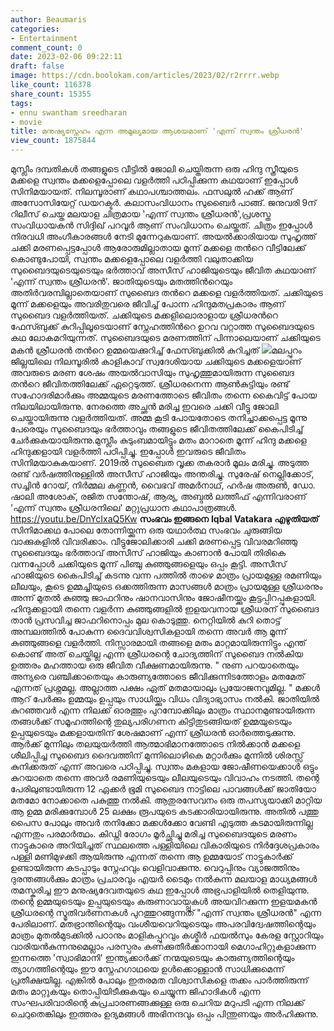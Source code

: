 ```yaml
---
author: Beaumaris
categories:
- Entertainment
comment_count: 0
date: 2023-02-06 09:22:11
draft: false
image: https://cdn.boolokam.com/articles/2023/02/r2rrrr.webp
like_count: 116378
share_count: 15355
tags:
- ennu swantham sreedharan
- movie
title: മനുഷ്യസ്നേഹം എന്ന അമൂല്യമായ ആശയമാണ് 'എന്ന് സ്വന്തം ശ്രീധരൻ'
view_count: 1875844
---
```


മുസ്ലീം ദമ്പതികൾ തങ്ങളുടെ വീട്ടിൽ ജോലി ചെയ്തിരുന്ന ഒരു ഹിന്ദു സ്ത്രീയുടെ മക്കളെ സ്വന്തം മക്കളെപ്പോലെ വളർത്തി പഠിപ്പിക്കുന്ന കഥയാണ് ഇപ്പോൾ സിനിമയായത്. നിലമ്പൂരാണ് കഥാപശ്ചാത്തലം. ഫസലുൽ ഹക്ക് ആണ് അസോസിയേറ്റ് ഡയറക്ടര്‍. കലാസം‌വിധാനം സുബൈർ പാങ്ങ്. ജനുവരി 9ന് റിലീസ് ചെയ്ത മലയാള ചിത്രമായ 'എന്ന് സ്വന്തം ശ്രീധരൻ',പ്രശസ്ത സംവിധായകൻ സിദ്ദിഖ് പറവൂർ ആണ് സംവിധാനം ചെയ്തത്. ചിത്രം ഇപ്പോൾ നിരവധി അംഗീകാരങ്ങൾ നേടി മുന്നേറുകയാണ്. അയല്‍ക്കാരിയായ സുഹൃത്ത് ചക്കി മരണപ്പെട്ടപ്പോള്‍ ആരോരുമില്ലാതായ മൂന്ന് മക്കളെ തന്‍റെ വീട്ടിലേക്ക് കൊണ്ടുപോയി, സ്വന്തം മക്കളെപ്പോലെ വളര്‍ത്തി വലുതാക്കിയ സുബൈദയുടെയുടെയും ഭര്‍ത്താവ് അസീസ് ഹാജിയുടെയും ജീവിത കഥയാണ് 'എന്ന് സ്വന്തം ശ്രീധരൻ'. ജാതിയുടെയും മതത്തിന്‍റെയും അതിര്‍വരമ്പില്ലാതെയാണ് സുബൈദ തന്‍റെ മക്കളെ വളര്‍ത്തിയത്. ചക്കിയുടെ മൂന്ന് മക്കളെയും അവരിതുവരെ ജീവിച്ച് പോന്ന ഹിന്ദുമതപ്രകാരം ആണ് സുബൈദ വളര്‍ത്തിയത്. ചക്കിയുടെ മക്കളിലൊരാളായ ശ്രീധരന്‍റെ ഫേസ്ബുക്ക് കുറിപ്പിലൂടെയാണ് സ്നേഹത്തിന്‍റെ ഉറവ വറ്റാത്ത സുബൈദയുടെ കഥ ലോകമറിയുന്നത്. സുബൈദയുടെ മരണത്തിന് പിന്നാലെയാണ് ചക്കിയുടെ മകന്‍ ശ്രീധരന്‍ തന്‍റെ ഉമ്മയെക്കുറിച്ച് ഫേസ്ബുക്കില്‍ കുറിച്ചത് ![](https://cdn.boolokam.com/articles/2023/02/r2rrrr.webp)മലപ്പുറം ജില്ലയിലെ നിലമ്പൂരില്‍ കാളികാവ് സ്വദേശിയായ ചക്കിയുടെ മക്കളെയാണ് അവരുടെ മരണ ശേഷം അയല്‍‌വാസിയും സുഹൃത്തുമായിരുന്ന സുബൈദ തന്‍റെ ജീവിതത്തിലേക്ക് ഏറ്റെടുത്ത്. ശ്രീധരനെന്ന ആണ്‍കുട്ടിയും രണ്ട് സഹോദരിമാര്‍ക്കും അമ്മയുടെ മരണത്തോടെ ജീവിതം തന്നെ കൈവിട്ട് പോയ നിലയിലായിരുന്നു. നേരത്തെ അച്ഛന്‍ മരിച്ച ഇവരെ ചക്കി വീട്ടു ജോലി ചെയ്തായിരുന്നു വളര്‍ത്തിയത്. അമ്മ കൂടി പോയതോടെ തനിച്ചാക്കപ്പെട്ട മൂന്നു പേരെയും സുബൈദയും ഭര്‍ത്താവും തങ്ങളുടെ ജീവിതത്തിലേക്ക് കൈപിടിച്ച് ചേര്‍ക്കുകയായിരുന്നു.മുസ്ലീം കുടുംബമായിട്ടും മതം മാറാതെ മൂന്ന് ഹിന്ദു മക്കളെ ഹിന്ദുക്കളായി വളർത്തി പഠിപ്പിച്ചു. ഇപ്പോൾ ഇവരുടെ ജീവിതം സിനിമയാകുകയാണ്. 2019ൽ സുബൈത വൃക്ക തകരാർ മൂലം മരിച്ചു. അടുത്ത രണ്ട് വർഷത്തിനുള്ളിൽ അസീസ് ഹാജിയും അന്തരിച്ചു. സുരേഷ് നെല്ലിക്കോട്, സച്ചിൻ റോയ്‌, നിർമ്മല കണ്ണൻ, വൈഭവ് അമർനാഥ്, ഹർഷ അരുൺ, ഡോ. ഷാലി അശോക്, രജിത സന്തോഷ്, ആര്യ, അബ്ദൽ ലത്തീഫ് എന്നിവരാണ് 'എന്ന് സ്വന്തം ശ്രീധരനിലെ' മറ്റുപ്രധാന കഥാപാത്രങ്ങൾ. https://youtu.be/DnYcIxaQ5Kw **സംഭവം ഇങ്ങനെ** **Iqbal Vatakara എഴുതിയത്** സിനിമാക്കഥ പോലെ തോന്നിയ്ക്കുന്ന ഒരു യഥാർത്ഥ സംഭവം ചുരുങ്ങിയ വാക്കുകളിൽ വിവരിക്കാം. വീട്ടുജോലിക്കാരി ചക്കി മരണപ്പെട്ട വിവരമറിഞ്ഞു സുബൈദയും ഭർത്താവ് അസീസ് ഹാജിയും കാണാൻ പോയി തിരികെ വന്നപ്പോൾ ചക്കിയുടെ മൂന്ന് പിഞ്ചു കുഞ്ഞുങ്ങളെയും ഒപ്പം കൂട്ടി. അസീസ് ഹാജിയുടെ കൈപിടിച്ച് കടന്നു വന്ന പത്തിൽ താഴെ മാത്രം പ്രായമുള്ള രമണിയും ലീലയും, കൂടെ ഉമ്മച്ചിയുടെ ഒക്കത്തിരുന്ന മാസങ്ങൾ മാത്രം പ്രായമുള്ള ശ്രീധരനും അന്ന് മുതൽ കുഞ്ഞു ജാഫറിനും ഷാനവാസിനും ജോഷീനയ്ക്കും കൂട്ടപ്പിറപ്പുകളായി. ഹിന്ദുക്കളായി തന്നെ വളർന്ന കുഞ്ഞുങ്ങളിൽ ഇളയവനായ ശ്രീധരന് സുബൈദ താൻ പ്രസവിച്ച ജാഫറിനൊപ്പം മുല കൊടുത്തു. നെറ്റിയിൽ കുറി തൊട്ട് അമ്പലത്തിൽ പോകുന്ന ദൈവവിശ്വസികളായി തന്നെ അവർ ആ മൂന്ന് കുഞ്ഞുങ്ങളെ വളർത്തി. നിസ്സാരമായി തങ്ങളെ മതം മാറ്റമായിരുന്നിട്ടും എന്ത് കൊണ്ട് അത് ചെയ്തില്ല എന്ന ശ്രീധരന്റെ ചോദ്യത്തിന് സുബൈദ നൽകിയ ഉത്തരം മഹത്തായ ഒരു ജീവിത വീക്ഷണമായിരുന്നു. " നുണ പറയാതെയും അന്യരെ വഞ്ചിക്കാതെയും കാരുണ്യത്തോടെ ജീവിക്കുന്നിടത്തോളം മതമേത് എന്നത് പ്രശ്നമല്ല. അല്ലാത്ത പക്ഷം ഏത് മതമായാലും പ്രയോജനവുമില്ല. " മക്കൾ ആറ് പേർക്കും ഉമ്മയും ഉപ്പയും സാധിയ്ക്കും വിധം വിദ്യാഭ്യാസം നൽകി. ജാതിയിൽ കുറഞ്ഞവർ എന്ന നിലക്ക് ഓരത്തും പുറമ്പോക്കിലും മാത്രം സ്ഥാനമുണ്ടായിരുന്ന തങ്ങൾക്ക് സമൂഹത്തിന്റെ തുല്യപരിഗണന കിട്ടിതുടങ്ങിയത് ഉമ്മയുടെയും ഉപ്പയുടെയും മക്കളായതിന് ശേഷമാണ് എന്ന് ശ്രീധരൻ ഓർത്തെടുക്കുന്നു. ആർക്ക് മുന്നിലും തലയുയർത്തി ആത്മാഭിമാനത്തോടെ നിൽക്കാൻ മക്കളെ ശീലിപ്പിച്ച സുബൈദ ദൈവത്തിന് മുന്നിലൊഴികെ മറ്റാർക്കും മുന്നിൽ ശിരസ്സ് കുനിക്കരുത് എന്ന് അവരെ പഠിപ്പിച്ചു. സ്വന്തം മകളായ ജോഷീണയെക്കാൾ ഒട്ടും കുറയാതെ തന്നെ അവർ രമണിയുടെയും ലീലയുടെയും വിവാഹം നടത്തി. തന്റെ പേരിലുണ്ടായിരുന്ന 12 ഏക്കർ ഭൂമി സുബൈദ നാട്ടിലെ പാവങ്ങൾക്ക് ജാതിയോ മതമോ നോക്കാതെ പകുത്തു നൽകി. ആതുരസേവനം ഒരു തപസ്യയാക്കി മാറ്റിയ ആ ഉമ്മ മരിക്കുമ്പോൾ 25 ലക്ഷം രൂപയുടെ കടക്കാരിയായിരുന്നു. അതിൽ പത്തു പൈസ പോലും അവർ തനിക്കോ മക്കൾക്കോ വേണ്ടി എടുത്ത കടമായിരുന്നില്ല എന്നതും പരമാർത്ഥം. കിഡ്നി രോഗം മൂർച്ഛിച്ചു മരിച്ച സുബൈദയുടെ മരണം നാട്ടുകാരെ അറിയിച്ചത് സ്ഥലത്തെ പള്ളിയിലെ വികാരിയുടെ നിർദ്ദേശപ്രകാരം പള്ളി മണിമുഴക്കി ആയിരുന്നു എന്നത് തന്നെ ആ ഉമ്മയോട് നാട്ടുകാർക്ക് ഉണ്ടായിരുന്ന കടപ്പാടും സ്നേഹവും വെളിവാക്കുന്നു. വെറുപ്പിനും വ്യാജത്തിനും ദുരന്തങ്ങൾക്കും മാത്രം പ്രചാരവും എയർ ടൈമും നൽകുന്ന മലയാള മാധ്യമങ്ങൾ തമസ്കരിച്ച ഈ മനുഷ്യദേവതയുടെ കഥ ഇപ്പോൾ അഭ്രപാളിയിൽ തെളിയുന്നു. തന്റെ ഉമ്മയുടെയും ഉപ്പയുടെയും കരുണാവായ്പ്പുകൾ അയവിറക്കുന്ന ഇളയമകൻ ശ്രീധരന്റെ സ്മൃതിവർണനകൾ പുറത്തുറങ്ങുന്നത് "എന്ന് സ്വന്തം ശ്രീധരൻ" എന്ന പേരിലാണ്. മതഭ്രാന്തിന്റെയും വംശീയവെറിയുടെയും അപരവിദ്വേഷത്തിന്റെയും മാത്രം മുതൽമുടക്കിൽ പഠാനും മാളികപ്പുറവും കശ്മീർ ഫയൽസും കേരള സ്റ്റോറിയും വാരിയൻകുന്നനുമെല്ലാം പരസ്പരം കണക്കുതീർക്കാനായി മെഗാഹിറ്റുകളാക്കുന്ന ഇന്നത്തെ 'സ്വാഭിമാനി' ഇന്ത്യക്കാർക്ക് നന്മയുടെയും കാരുണ്യത്തിന്റെയും ത്യാഗത്തിന്റെയും ഈ സ്നേഹഗാഥയെ ഉൾക്കൊള്ളാൻ സാധിക്കുമെന്ന് പ്രതീക്ഷയില്ല. എങ്കിൽ പോലും ഇതരമത വിശ്വാസികളെ തക്കം പാർത്തിരുന്ന് മതം മാറ്റുകയും തൊപ്പിയിടീക്കുകയും ചെയ്യുന്ന ജിഹാദികൾ എന്ന സംഘപരിവാരിന്റെ കുപ്രചാരണങ്ങക്കുള്ള ഒരു ചെറിയ മറുപടി എന്ന നിലക്ക് ചെറുതെങ്കിലും ഇത്തരം ഉദ്യമങ്ങൾ അഭിനന്ദവും ഒപ്പം പിന്തുണയും അർഹിക്കുന്നു.